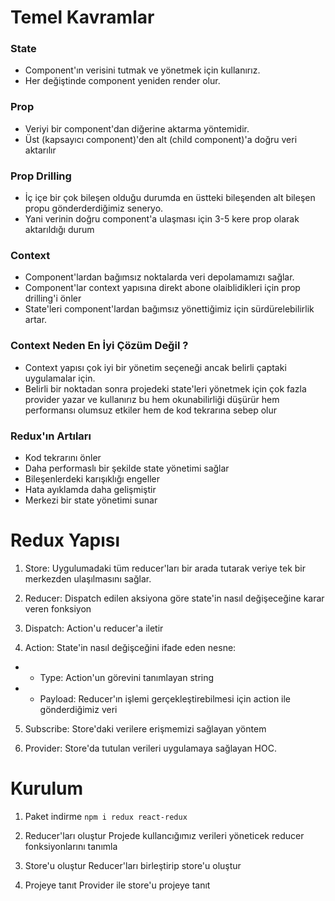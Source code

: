 # Temel Kavramlar

### State

- Component'ın verisini tutmak ve yönetmek için kullanırız.
- Her değiştinde component yeniden render olur.

### Prop

- Veriyi bir component'dan diğerine aktarma yöntemidir.
- Üst (kapsayıcı component)'den alt (child component)'a doğru veri aktarılır

### Prop Drilling

- İç içe bir çok bileşen olduğu durumda en üstteki bileşenden alt bileşen propu gönderderdiğimiz seneryo.
- Yani verinin doğru component'a ulaşması için 3-5 kere prop olarak aktarıldığı durum

### Context

- Component'lardan bağımsız noktalarda veri depolamamızı sağlar.
- Component'lar context yapısına direkt abone olaiblidikleri için prop drilling'i önler
- State'leri component'lardan bağımsız yönettiğimiz için sürdürelebilirlik artar.

### Context Neden En İyi Çözüm Değil ?

- Context yapısı çok iyi bir yönetim seçeneği ancak belirli çaptaki uygulamalar için.
- Belirli bir noktadan sonra projedeki state'leri yönetmek için çok fazla provider yazar ve kullanırız bu hem okunabilirliği düşürür hem performansı olumsuz etkiler hem de kod tekrarına sebep olur

### Redux'ın Artıları

- Kod tekrarını önler
- Daha performaslı bir şekilde state yönetimi sağlar
- Bileşenlerdeki karışıklığı engeller
- Hata ayıklamda daha gelişmiştir
- Merkezi bir state yönetimi sunar

# Redux Yapısı

1. Store: Uygulumadaki tüm reducer'ları bir arada tutarak veriye tek bir merkezden ulaşılmasını sağlar.

2. Reducer: Dispatch edilen aksiyona göre state'in nasıl değişeceğine karar veren fonksiyon

3. Dispatch: Action'u reducer'a iletir

4. Action: State'in nasıl değişceğini ifade eden nesne:

- - Type: Action'un görevini tanımlayan string
- - Payload: Reducer'ın işlemi gerçekleştirebilmesi için action ile gönderdiğimiz veri

5. Subscribe: Store'daki verilere erişmemizi sağlayan yöntem

6. Provider: Store'da tutulan verileri uygulamaya sağlayan HOC.

# Kurulum

1. Paket indirme
   `npm i redux react-redux`

2. Reducer'ları oluştur
   Projede kullancığımız verileri yöneticek reducer fonksiyonlarını tanımla

3. Store'u oluştur
   Reducer'ları birleştirip store'u oluştur

4. Projeye tanıt
   Provider ile store'u projeye tanıt
